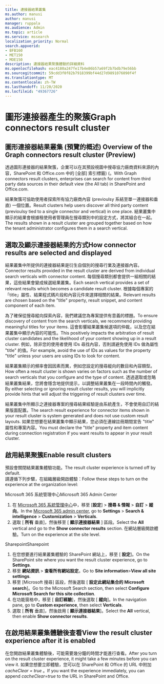 ```yaml
---
title: 連接器結果叢集
ms.author: manusi
author: manusi
manager: ruppala
ms.audience: Admin
ms.topic: article
ms.service: mssearch
localization_priority: Normal
search.appverid:
- BFB160
- MET150
- MOE150
description: 連接器結果聚簇體驗的詳細資料
ms.openlocfilehash: eac4180a247fe17b4e86b57a69f2b7bdb79e56bb
ms.sourcegitcommit: 59cdd3f0f82b7918399bf44d27d9891076090f4f
ms.translationtype: MT
ms.contentlocale: zh-TW
ms.lasthandoff: 11/20/2020
ms.locfileid: "49367726"
---
```

# <a name="graph-connectors-result-cluster"></a><span data-ttu-id="d82fb-103">圖形連接器產生的聚簇</span><span class="sxs-lookup"><span data-stu-id="d82fb-103">Graph connectors result cluster</span></span>

## <a name="overview-of-the-graph-connectors-result-cluster-preview"></a><span data-ttu-id="d82fb-104">圖形連接器結果叢集 (預覽的概述) </span><span class="sxs-lookup"><span data-stu-id="d82fb-104">Overview of the Graph connectors result cluster (Preview)</span></span>  

 <span data-ttu-id="d82fb-105">透過圖形連接器的結果聚簇，企業可以在其預設視圖中搜尋協力廠商資料來源的內容，SharePoint 和 Office.com 中的 [全部] 索引標籤)  (。</span><span class="sxs-lookup"><span data-stu-id="d82fb-105">With Graph connectors result clusters, enterprises can search for content from third party data sources in their default view (the All tab) in SharePoint and Office.com.</span></span>

<span data-ttu-id="d82fb-106">結果聚簇可協助使用者探索所有協力廠商內容 (previoulsy 系結至單一連接器和垂直) 一個位置。</span><span class="sxs-lookup"><span data-stu-id="d82fb-106">Result clusters help users discover all third party content (previoulsy tied to a single connector and vertical) in one place.</span></span> <span data-ttu-id="d82fb-107">結果叢集中顯示的結果會根據租使用者管理員在搜尋類別中的設定方式，將其組合在一起。</span><span class="sxs-lookup"><span data-stu-id="d82fb-107">The results shown in a result cluster are grouped together based on how the tenant administrator configures them in a search vertical.</span></span>  

## <a name="how-connector-results-are-selected-and-displayed"></a><span data-ttu-id="d82fb-108">選取及顯示連接器結果的方式</span><span class="sxs-lookup"><span data-stu-id="d82fb-108">How connector results are selected and displayed</span></span>

<span data-ttu-id="d82fb-109">結果叢集中所提供的連接器結果是衍生自個別的搜尋行業及連接器內容。</span><span class="sxs-lookup"><span data-stu-id="d82fb-109">Connector results provided in the result cluster are derived from individual search verticals with connector content.</span></span> <span data-ttu-id="d82fb-110">每個搜尋類別都會提供一組相關的結果，這些結果會變成候選結果叢集。</span><span class="sxs-lookup"><span data-stu-id="d82fb-110">Each search vertical provides a set of relevant results which becomes a candidate result cluster.</span></span> <span data-ttu-id="d82fb-111">根據每個專案的「title」屬性、結果程式碼片段和內容元件來選擇相關的結果。</span><span class="sxs-lookup"><span data-stu-id="d82fb-111">Relevant results are chosen based on the "title" property, result snippet, and content component of each item.</span></span>

<span data-ttu-id="d82fb-112">為了確保從搜尋縱向探索內容，我們建議您為專案提供有意義的標題。</span><span class="sxs-lookup"><span data-stu-id="d82fb-112">To ensure discovery of content from the search verticals, we recommend providing meaningful titles for your items.</span></span> <span data-ttu-id="d82fb-113">這會影響結果叢集候選項的仲裁，以及您在結果叢集中顯示內容的可能性。</span><span class="sxs-lookup"><span data-stu-id="d82fb-113">This positively impacts the arbitration of result cluster candidates and the likelihood of your content showing up in a result cluster.</span></span> <span data-ttu-id="d82fb-114">例如，除非您的使用者使用 IDs 尋找內容，否則請避免使用 IDs 做為屬性 "title" 的值。</span><span class="sxs-lookup"><span data-stu-id="d82fb-114">For example, avoid the use of IDs as values for the property "title" unless your users are using IDs to look for content.</span></span>

<span data-ttu-id="d82fb-115">結果叢集顯示的頻率會因因素而異，例如您設定的搜尋縱向的數目和內容類型。</span><span class="sxs-lookup"><span data-stu-id="d82fb-115">How often a result cluster is shown varies on factors such as the number of search verticals that you configure and the type of content.</span></span> <span data-ttu-id="d82fb-116">透過選取或忽略結果叢集結果，您將會隱含地提供提示，以調整結果叢集在一段時間內的觸發。</span><span class="sxs-lookup"><span data-stu-id="d82fb-116">By either selecting or ignoring result cluster results, you will implicitly provide hints that will adjust the triggering of result clusters over time.</span></span>

<span data-ttu-id="d82fb-117">結果叢集中所顯示之連接器專案的搜尋結果經驗是由系統產生，不會使用自訂的結果版面配置。</span><span class="sxs-lookup"><span data-stu-id="d82fb-117">The search result experience for connector items shown in your result cluster is system generated and does not use custom result layouts.</span></span> <span data-ttu-id="d82fb-118">如果您想要在結果叢集中顯示結果，您必須在連線註冊期間宣告 "title" 屬性和專案內容。</span><span class="sxs-lookup"><span data-stu-id="d82fb-118">You must declare the "title" property and item content during connection registration if you want results to appear in your result cluster.</span></span>

## <a name="enable-result-clusters"></a><span data-ttu-id="d82fb-119">啟用結果聚簇</span><span class="sxs-lookup"><span data-stu-id="d82fb-119">Enable result clusters</span></span>
  
<span data-ttu-id="d82fb-120">預設會關閉結果叢集體驗功能。</span><span class="sxs-lookup"><span data-stu-id="d82fb-120">The result cluster experience is turned off by default.</span></span>  
<span data-ttu-id="d82fb-121">請遵循下列步驟，在組織層級開啟體驗：</span><span class="sxs-lookup"><span data-stu-id="d82fb-121">Follow these steps to turn on the experience at the organization level:</span></span>

<span data-ttu-id="d82fb-122">Microsoft 365 系統管理中心</span><span class="sxs-lookup"><span data-stu-id="d82fb-122">Microsoft 365 Admin Center</span></span>

1. <span data-ttu-id="d82fb-123">在 [Microsoft 365 系統管理中心](https://admin.microsoft.com/)中，移至 [**設定**]  >  **搜尋 & 情報**  >  **自訂**  >  **縱向**。</span><span class="sxs-lookup"><span data-stu-id="d82fb-123">In the [Microsoft 365 admin center](https://admin.microsoft.com/), go to **Settings** > **Search & intelligence** > **Customization** > **Verticals**.</span></span>  
2. <span data-ttu-id="d82fb-124">選取 [ **所有** 垂直]，然後移至 [ **顯示連接器結果** ] 區段。</span><span class="sxs-lookup"><span data-stu-id="d82fb-124">Select  the **All** vertical and go to the **Show connector results** section.</span></span> <span data-ttu-id="d82fb-125">在網站層級開啟體驗。</span><span class="sxs-lookup"><span data-stu-id="d82fb-125">Turn on the experience at the site level.</span></span>

<span data-ttu-id="d82fb-126">Sharepoint</span><span class="sxs-lookup"><span data-stu-id="d82fb-126">Sharepoint</span></span>

1. <span data-ttu-id="d82fb-127">在您想要進行結果叢集體驗的 SharePoint 網站上，移至 [ **設定**]。</span><span class="sxs-lookup"><span data-stu-id="d82fb-127">On the SharePoint site where you want the result cluster experience, go to **Settings**.</span></span>
2. <span data-ttu-id="d82fb-128">移至 **網站資訊** > **查看所有網站設定**。</span><span class="sxs-lookup"><span data-stu-id="d82fb-128">Go to **Site information**>**View all site settings**.</span></span>
3. <span data-ttu-id="d82fb-129">移至 [Microsoft 搜尋] 區段，然後選取 [ **設定此網站集合的 Microsoft search**]。</span><span class="sxs-lookup"><span data-stu-id="d82fb-129">Go to the Microsoft Search section, then select **Configure Microsoft Search for this site collection**.</span></span>
4. <span data-ttu-id="d82fb-130">在功能窗格中，移至 [ **自訂經驗**]，然後選取 [ **縱向**]。</span><span class="sxs-lookup"><span data-stu-id="d82fb-130">In the navigation pane, go to **Custom experience**, then select **Verticals**.</span></span>
5. <span data-ttu-id="d82fb-131">選取 [ **所有** 垂直]，然後啟用 [ **顯示連接器結果**]。</span><span class="sxs-lookup"><span data-stu-id="d82fb-131">Select the **All** vertical, then enable **Show connector results**.</span></span>

## <a name="view-the-result-cluster-experience-after-it-is-enabled"></a><span data-ttu-id="d82fb-132">在啟用結果叢集體驗後查看</span><span class="sxs-lookup"><span data-stu-id="d82fb-132">View the result cluster experience after it is enabled</span></span>

<span data-ttu-id="d82fb-133">在您開啟結果叢集體驗後，可能需要幾分鐘的時間才能進行查看。</span><span class="sxs-lookup"><span data-stu-id="d82fb-133">After you turn on the result cluster experience, it might take a few minutes before you can view it.</span></span> <span data-ttu-id="d82fb-134">如果您想要立即體驗，您可以在 SharePoint 和 Office 的 URL 中附加 *cacheClear = true* 。</span><span class="sxs-lookup"><span data-stu-id="d82fb-134">If you want the experience immediately, you can append *cacheClear=true* to the URL in SharePoint and Office.</span></span>
